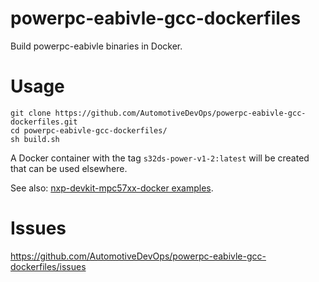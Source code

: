 # powerpc-eabivle-gcc-dockerfiles

Build powerpc-eabivle binaries in Docker.

# Usage

```
git clone https://github.com/AutomotiveDevOps/powerpc-eabivle-gcc-dockerfiles.git
cd powerpc-eabivle-gcc-dockerfiles/
sh build.sh
```

A Docker container with the tag ```s32ds-power-v1-2:latest``` will be created that can be used elsewhere.

See also: [nxp-devkit-mpc57xx-docker examples](https://github.com/AutomotiveDevOps/nxp-devkit-mpc57xx-docker/tree/DEVKIT-MPC5744P).

# Issues

https://github.com/AutomotiveDevOps/powerpc-eabivle-gcc-dockerfiles/issues
